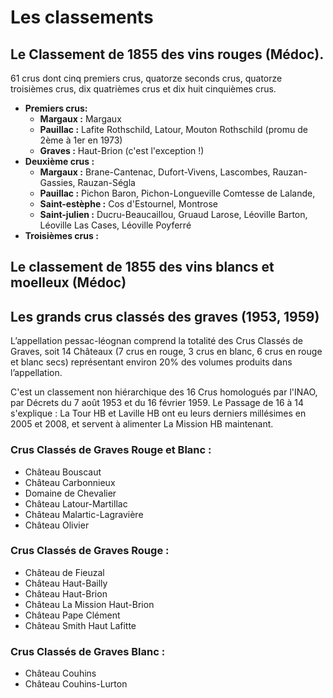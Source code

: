 # Les classements

## Le Classement de 1855 des vins rouges (Médoc).

61 crus dont cinq premiers crus, quatorze seconds crus, quatorze troisièmes crus, dix quatrièmes crus et dix huit cinquièmes crus.

- **Premiers crus:**
  - **Margaux :** Margaux
  - **Pauillac :** Lafite Rothschild, Latour, Mouton Rothschild (promu de 2ème à 1er en 1973)
  - **Graves :** Haut-Brion (c'est l'exception !)
- **Deuxième crus :** 
  - **Margaux :** Brane-Cantenac, Dufort-Vivens, Lascombes, Rauzan-Gassies, Rauzan-Ségla
  - **Pauillac :** Pichon Baron, Pichon-Longueville Comtesse de Lalande,
  - **Saint-estèphe :** Cos d'Estournel, Montrose
  - **Saint-julien :** Ducru-Beaucaillou, Gruaud Larose, Léoville Barton, Léoville Las Cases, Léoville Poyferré
- **Troisièmes crus :**

## Le classement de 1855 des vins blancs et moelleux (Médoc)

## Les grands crus classés des graves (1953, 1959)

L’appellation pessac-léognan comprend la totalité des Crus Classés de Graves, soit 14 Châteaux (7 crus en rouge, 3 crus en blanc, 6 crus en rouge et blanc secs) représentant environ 20% des volumes produits dans l’appellation.

C'est un classement non hiérarchique des 16 Crus homolo­gués par l'INAO, par Décrets du 7 août 1953 et du 16 février 1959. Le Passage de 16 à 14 s'explique : La Tour HB et Laville HB ont eu leurs derniers millésimes en 2005 et 2008, et servent à alimenter La Mission HB maintenant.

### Crus Classés de Graves Rouge et Blanc :

- Château Bouscaut
- Château Carbonnieux
- Domaine de Chevalier
- Château Latour-Martillac
- Château Malartic-Lagravière
- Château Olivier

### Crus Classés de Graves Rouge :

- Château de Fieuzal
- Château Haut-Bailly
- Château Haut-Brion
- Château La Mission Haut-Brion
- Château Pape Clément
- Château Smith Haut Lafitte

### Crus Classés de Graves Blanc :

- Château Couhins
- Château Couhins-Lurton